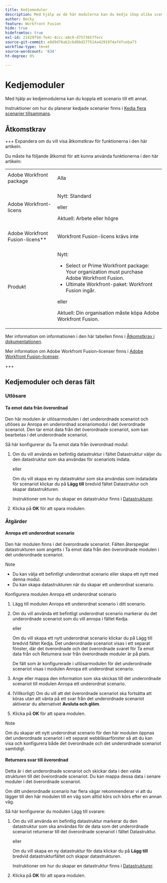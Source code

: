 ```yaml
---
title: Kedjemoduler
description: Med hjälp av de här modulerna kan du kedja ihop olika scenarier och göra ett anrop till ett annat.
author: Becky
feature: Workfront Fusion
hide: true
hidefromtoc: true
exl-id: 21429f94-fe4c-4ccc-a8c0-d7573657fecc
source-git-commit: e0d9d76ab2cbd8bd277514a4291974af4fceba73
workflow-type: tm+mt
source-wordcount: '634'
ht-degree: 0%

---
```


# Kedjemoduler

Med hjälp av kedjemodulerna kan du koppla ett scenario till ett annat.

<!--This article will be about the specific module configuration-->

Instruktioner om hur du planerar kedjade scenarier finns i [Kedja flera scenarier tillsammans](/help/workfront-fusion/create-scenarios/plan-a-scenario/chain-scenarios.md).


## Åtkomstkrav

+++ Expandera om du vill visa åtkomstkrav för funktionerna i den här artikeln.

Du måste ha följande åtkomst för att kunna använda funktionerna i den här artikeln:

<table style="table-layout:auto">
 <col> 
 <col> 
 <tbody> 
  <tr> 
   <td role="rowheader">Adobe Workfront package</td> 
   <td> <p>Alla</p> </td> 
  </tr> 
  <tr data-mc-conditions=""> 
   <td role="rowheader">Adobe Workfront-licens</td> 
   <td> <p>Nytt: Standard</p><p>eller</p><p>Aktuell: Arbete eller högre</p> </td> 
  </tr> 
  <tr> 
   <td role="rowheader">Adobe Workfront Fusion-licens**</td> 
   <td>
   <p>Workfront Fusion-licens krävs inte</p>
   </td> 
  </tr> 
  <tr> 
   <td role="rowheader">Produkt</td> 
   <td>
   <p>Nytt:</p> <ul><li>Select or Prime Workfront package: Your organization must purchase Adobe Workfront Fusion.</li><li>Ultimate Workfront-paket: Workfront Fusion ingår.</li></ul>
   <p>eller</p>
   <p>Aktuell: Din organisation måste köpa Adobe Workfront Fusion.</p>
   </td> 
  </tr>
 </tbody> 
</table>

Mer information om informationen i den här tabellen finns i [Åtkomstkrav i dokumentationen](/help/workfront-fusion/references/licenses-and-roles/access-level-requirements-in-documentation.md).

Mer information om Adobe Workfront Fusion-licenser finns i [Adobe Workfront Fusion-licenser](/help/workfront-fusion/set-up-and-manage-workfront-fusion/licensing-operations-overview/license-automation-vs-integration.md).

+++

## Kedjemoduler och deras fält

### Utlösare

#### Ta emot data från överordnad

Den här modulen är utlösarmodulen i det underordnade scenariot och utlöses av Anropa en underordnad scenariomodul i det överordnade scenariot. Den tar emot data från det överordnade scenariot, som kan bearbetas i det underordnade scenariot.

Så här konfigurerar du Ta emot data från överordnad modul:

1. Om du vill använda en befintlig datastruktur i fältet Datastruktur väljer du den datastruktur som ska användas för scenariots indata.

   eller

   Om du vill skapa en ny datastruktur som ska användas som indatadata för scenariot klickar du på **Lägg till** bredvid fältet Datastruktur och skapar datastrukturen.

   Instruktioner om hur du skapar en datastruktur finns i [Datastrukturer](/help/workfront-fusion/references/mapping-panel/data-types/data-structures.md).

1. Klicka på **OK** för att spara modulen.

### Åtgärder

#### Anropa ett underordnat scenario

Den här modulen finns i det överordnade scenariot. Fälten återspeglar datastrukturen som angetts i Ta emot data från den överordnade modulen i det underordnade scenariot.

>[!NOTE]
>
>* Du kan välja ett befintligt underordnat scenario eller skapa ett nytt med denna modul.
>* Du kan skapa datastrukturen när du skapar ett underordnat scenario.

Konfigurera modulen Anropa ett underordnat scenario

1. Lägg till modulen Anropa ett underordnat scenario i ditt scenario.
1. Om du vill använda ett befintligt underordnat scenario markerar du det underordnade scenariot som du vill anropa i fältet Kedja.

   eller

   Om du vill skapa ett nytt underordnat scenario klickar du på Lägg till bredvid fältet Kedja. Det underordnade scenariot visas i ett separat fönster, där det överordnade och det överordnade svaret för Ta emot data från och Returnera svar från överordnade moduler är på plats.

   De fält som är konfigurerade i utlösarmodulen för det underordnade scenariot visas i modulen Anropa ett underordnat scenario.

1. Ange eller mappa den information som ska skickas till det underordnade scenariot till modulen Anropa ett underordnat scenario.
1. (Villkorligt) Om du vill att det överordnade scenariot ska fortsätta att köras utan att vänta på ett svar från det underordnade scenariot aktiverar du alternativet **Avsluta och glöm**.
1. Klicka på **OK** för att spara modulen.

>[!NOTE]
>
>Om du skapar ett nytt underordnat scenario för den här modulen öppnas det underordnade scenariot i ett separat webbläsarfönster så att du kan visa och konfigurera både det överordnade och det underordnade scenariot samtidigt.

#### Returnera svar till överordnad

Detta är i det underordnade scenariot och skickar data i den valda strukturen till det överordnade scenariot. Du kan mappa dessa data i senare moduler i det överordnade scenariot.

Om ditt underordnade scenario har flera vägar rekommenderar vi att du lägger till den här modulen till en väg som alltid körs och körs efter en annan väg.

Så här konfigurerar du modulen Lägg till svarare:

1. Om du vill använda en befintlig datastruktur markerar du den datastruktur som ska användas för de data som det underordnade scenariot returnerar till det överordnade scenariot i fältet Datastruktur.

   eller

   Om du vill skapa en ny datastruktur för data klickar du på **Lägg till** bredvid datastrukturfältet och skapar datastrukturen.

   Instruktioner om hur du skapar en datastruktur finns i [Datastrukturer](/help/workfront-fusion/references/mapping-panel/data-types/data-structures.md).

1. Klicka på **OK** för att spara modulen.
